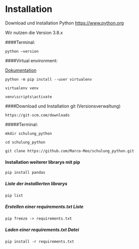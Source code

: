 # Installation


Download und Installation Python
https://www.python.org

Wir nutzen die Version 3.8.x

####Terminal: 

`python –version`

####Virtual environment:

[Dokumentation](https://virtualenv.pypa.io/en/stable/index.html)

`python -m pip install --user virtualenv`

`virtualenv venv`

`venv\scripts\activate`

####Download und Installation git (Versionsverwaltung)

`https://git-scm.com/downloads`

#####Terminal:

`mkdir schulung_python`

`cd schulung_python`

`git clone https://github.com/Marco-Meo/schulung_python.git
`

#### Installation weiterer librarys mit pip
`pip install pandas`

##### Liste der installierten librarys
`pip list`

##### Erstellen einer requirements.txt Liste
`pip freeze -> requirements.txt`

##### Laden einer requirements.txt Datei
`pip install -r requirements.txt`